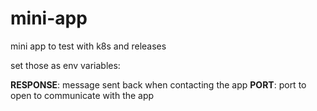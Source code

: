 # mini-app
mini app to test with k8s and releases

set those as env variables:

**RESPONSE**: message sent back when contacting the app
**PORT**: port to open to communicate with the app